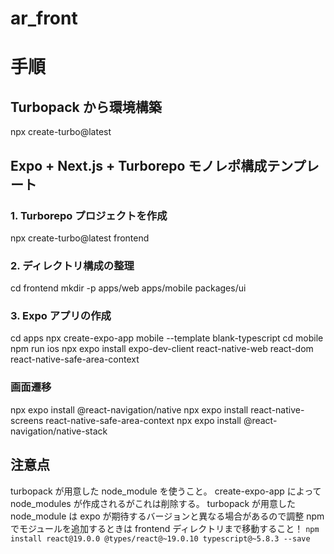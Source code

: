 # ar_front

# 手順
## Turbopack から環境構築
npx create-turbo@latest

## Expo + Next.js + Turborepo モノレポ構成テンプレート

### 1. Turborepo プロジェクトを作成
npx create-turbo@latest frontend

### 2. ディレクトリ構成の整理
cd frontend
mkdir -p apps/web apps/mobile packages/ui

### 3. Expo アプリの作成
cd apps
npx create-expo-app mobile --template blank-typescript
cd mobile
npm run ios
npx expo install expo-dev-client react-native-web react-dom react-native-safe-area-context

### 画面遷移
npx expo install @react-navigation/native
npx expo install react-native-screens react-native-safe-area-context
npx expo install @react-navigation/native-stack

## 注意点
turbopack が用意した node_module を使うこと。
create-expo-app によって node_modules が作成されるがこれは削除する。
turbopack が用意した node_module は expo が期待するバージョンと異なる場合があるので調整
npm でモジュールを追加するときは frontend ディレクトリまで移動すること！
`npm install react@19.0.0 @types/react@~19.0.10 typescript@~5.8.3 --save`

